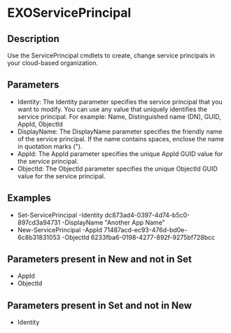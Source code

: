 # EXOServicePrincipal

## Description

Use the ServicePrincipal cmdlets to create, change service principals in your cloud-based organization.

## Parameters

- Identity: The Identity parameter specifies the service principal that you want to modify. You can use any value that uniquely identifies the service principal. For example: Name, Distinguished name (DN), GUID, AppId, ObjectId
- DisplayName: The DisplayName parameter specifies the friendly name of the service principal. If the name contains spaces, enclose the name in quotation marks (").
- AppId: The AppId parameter specifies the unique AppId GUID value for the service principal.
- ObjectId: The ObjectId parameter specifies the unique ObjectId GUID value for the service principal.

## Examples

- Set-ServicePrincipal -Identity dc873ad4-0397-4d74-b5c0-897cd3a94731 -DisplayName "Another App Name"
- New-ServicePrincipal -AppId 71487acd-ec93-476d-bd0e-6c8b31831053 -ObjectId 6233fba6-0198-4277-892f-9275bf728bcc

## Parameters present in New and not in Set

- AppId
- ObjectId

## Parameters present in Set and not in New

- Identity
